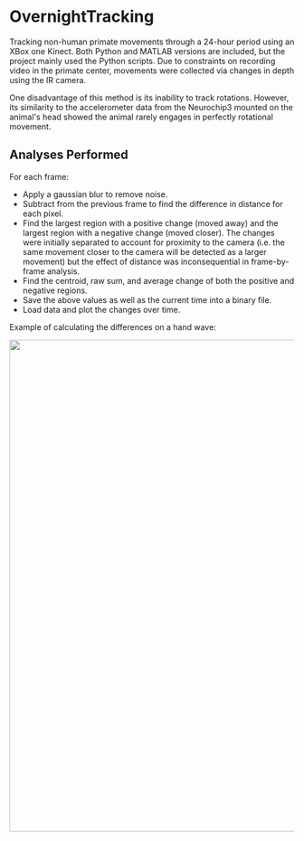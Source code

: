 # OvernightTracking

Tracking non-human primate movements through a 24-hour period using an XBox one Kinect. Both Python and MATLAB versions are included, but the project mainly used the Python scripts. Due to constraints on recording video in the primate center, movements were collected via changes in depth using the IR camera. 

One disadvantage of this method is its inability to track rotations. However, its similarity to the accelerometer data from the Neurochip3 mounted on the animal's head showed the animal rarely engages in perfectly rotational movement.

## Analyses Performed
For each frame:
- Apply a gaussian blur to remove noise.
- Subtract from the previous frame to find the difference in distance for each pixel. 
- Find the largest region with a positive change (moved away) and the largest region with a negative change (moved closer). The changes were initially separated to account for proximity to the camera (i.e. the same movement closer to the camera will be detected as a larger movement) but the effect of distance was inconsequential in frame-by-frame analysis. 
- Find the centroid, raw sum, and average change of both the positive and negative regions.
- Save the above values as well as the current time into a binary file.
- Load data and plot the changes over time.

Example of calculating the differences on a hand wave:

<p align="center">
  <img width="1321" height="870" src="https://github.com/richyyun/OvernightTracking/blob/main/TrackingExample.png">
</p>

                                                                                                                 
